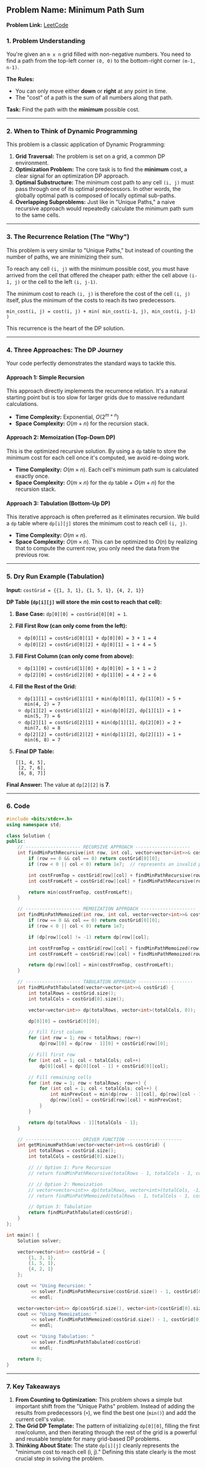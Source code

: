 ## **Problem Name:** Minimum Path Sum

**Problem Link:** [LeetCode](https://leetcode.com/problems/minimum-path-sum/)

### **1. Problem Understanding**

You're given an `m x n` grid filled with non-negative numbers. You need to find a path from the top-left corner `(0, 0)` to the bottom-right corner `(m-1, n-1)`.

**The Rules:**

  * You can only move either **down** or **right** at any point in time.
  * The "cost" of a path is the sum of all numbers along that path.

**Task:**
Find the path with the **minimum** possible cost.

-----

### **2. When to Think of Dynamic Programming**

This problem is a classic application of Dynamic Programming:

1.  **Grid Traversal:** The problem is set on a grid, a common DP environment.
2.  **Optimization Problem:** The core task is to find the **minimum** cost, a clear signal for an optimization DP approach.
3.  **Optimal Substructure:** The minimum cost path to any cell `(i, j)` must pass through one of its optimal predecessors. In other words, the globally optimal path is composed of locally optimal sub-paths.
4.  **Overlapping Subproblems:** Just like in "Unique Paths," a naive recursive approach would repeatedly calculate the minimum path sum to the same cells.

-----

### **3. The Recurrence Relation (The "Why")**

This problem is very similar to "Unique Paths," but instead of counting the number of paths, we are minimizing their sum.

To reach any cell `(i, j)` with the minimum possible cost, you must have arrived from the cell that offered the cheaper path: either the cell above `(i-1, j)` or the cell to the left `(i, j-1)`.

The minimum cost to reach `(i, j)` is therefore the cost of the cell `(i, j)` itself, plus the minimum of the costs to reach its two predecessors.

`min_cost(i, j) = cost(i, j) + min( min_cost(i-1, j), min_cost(i, j-1) )`

This recurrence is the heart of the DP solution.

-----

### **4. Three Approaches: The DP Journey**

Your code perfectly demonstrates the standard ways to tackle this.

#### **Approach 1: Simple Recursion**

This approach directly implements the recurrence relation. It's a natural starting point but is too slow for larger grids due to massive redundant calculations.

  * **Time Complexity:** Exponential, $O(2^{m+n})$
  * **Space Complexity:** $O(m+n)$ for the recursion stack.

#### **Approach 2: Memoization (Top-Down DP)**

This is the optimized recursive solution. By using a `dp` table to store the minimum cost for each cell once it's computed, we avoid re-doing work.

  * **Time Complexity:** $O(m \times n)$. Each cell's minimum path sum is calculated exactly once.
  * **Space Complexity:** $O(m \times n)$ for the `dp` table + $O(m+n)$ for the recursion stack.

#### **Approach 3: Tabulation (Bottom-Up DP)**

This iterative approach is often preferred as it eliminates recursion. We build a `dp` table where `dp[i][j]` stores the minimum cost to reach cell `(i, j)`.

  * **Time Complexity:** $O(m \times n)$.
  * **Space Complexity:** $O(m \times n)$. This can be optimized to $O(n)$ by realizing that to compute the current row, you only need the data from the previous row.

-----

### **5. Dry Run Example (Tabulation)**

**Input:** `costGrid = {{1, 3, 1}, {1, 5, 1}, {4, 2, 1}}`

**DP Table (`dp[i][j]` will store the min cost to reach that cell):**

1.  **Base Case:** `dp[0][0] = costGrid[0][0] = 1`.

2.  **Fill First Row (can only come from the left):**

      * `dp[0][1] = costGrid[0][1] + dp[0][0] = 3 + 1 = 4`
      * `dp[0][2] = costGrid[0][2] + dp[0][1] = 1 + 4 = 5`

3.  **Fill First Column (can only come from above):**

      * `dp[1][0] = costGrid[1][0] + dp[0][0] = 1 + 1 = 2`
      * `dp[2][0] = costGrid[2][0] + dp[1][0] = 4 + 2 = 6`

4.  **Fill the Rest of the Grid:**

      * `dp[1][1] = costGrid[1][1] + min(dp[0][1], dp[1][0]) = 5 + min(4, 2) = 7`
      * `dp[1][2] = costGrid[1][2] + min(dp[0][2], dp[1][1]) = 1 + min(5, 7) = 6`
      * `dp[2][1] = costGrid[2][1] + min(dp[1][1], dp[2][0]) = 2 + min(7, 6) = 8`
      * `dp[2][2] = costGrid[2][2] + min(dp[1][2], dp[2][1]) = 1 + min(6, 8) = 7`

5.  **Final DP Table:**

    ```
    [[1, 4, 5],
     [2, 7, 6],
     [6, 8, 7]]
    ```

 **Final Answer:** The value at `dp[2][2]` is **7**.

-----

### **6. Code**
```cpp
#include <bits/stdc++.h>
using namespace std;

class Solution {
public:
    // -------------------- RECURSIVE APPROACH --------------------
    int findMinPathRecursive(int row, int col, vector<vector<int>>& costGrid) {
        if (row == 0 && col == 0) return costGrid[0][0];
        if (row < 0 || col < 0) return 1e7;  // represents an invalid path

        int costFromTop = costGrid[row][col] + findMinPathRecursive(row - 1, col, costGrid);
        int costFromLeft = costGrid[row][col] + findMinPathRecursive(row, col - 1, costGrid);

        return min(costFromTop, costFromLeft);
    }

    // -------------------- MEMOIZATION APPROACH --------------------
    int findMinPathMemoized(int row, int col, vector<vector<int>>& costGrid, vector<vector<int>>& dp) {
        if (row == 0 && col == 0) return costGrid[0][0];
        if (row < 0 || col < 0) return 1e7;

        if (dp[row][col] != -1) return dp[row][col];

        int costFromTop = costGrid[row][col] + findMinPathMemoized(row - 1, col, costGrid, dp);
        int costFromLeft = costGrid[row][col] + findMinPathMemoized(row, col - 1, costGrid, dp);

        return dp[row][col] = min(costFromTop, costFromLeft);
    }

    // -------------------- TABULATION APPROACH --------------------
    int findMinPathTabulated(vector<vector<int>>& costGrid) {
        int totalRows = costGrid.size();
        int totalCols = costGrid[0].size();

        vector<vector<int>> dp(totalRows, vector<int>(totalCols, 0));

        dp[0][0] = costGrid[0][0];

        // Fill first column
        for (int row = 1; row < totalRows; row++)
            dp[row][0] = dp[row - 1][0] + costGrid[row][0];

        // Fill first row
        for (int col = 1; col < totalCols; col++)
            dp[0][col] = dp[0][col - 1] + costGrid[0][col];

        // Fill remaining cells
        for (int row = 1; row < totalRows; row++) {
            for (int col = 1; col < totalCols; col++) {
                int minPrevCost = min(dp[row - 1][col], dp[row][col - 1]);
                dp[row][col] = costGrid[row][col] + minPrevCost;
            }
        }

        return dp[totalRows - 1][totalCols - 1];
    }

    // -------------------- DRIVER FUNCTION --------------------
    int getMinimumPathSum(vector<vector<int>>& costGrid) {
        int totalRows = costGrid.size();
        int totalCols = costGrid[0].size();

        // // Option 1: Pure Recursion
        // return findMinPathRecursive(totalRows - 1, totalCols - 1, costGrid);

        // // Option 2: Memoization
        // vector<vector<int>> dp(totalRows, vector<int>(totalCols, -1));
        // return findMinPathMemoized(totalRows - 1, totalCols - 1, costGrid, dp);

        // Option 3: Tabulation
        return findMinPathTabulated(costGrid);
    }
};

int main() {
    Solution solver;

    vector<vector<int>> costGrid = {
        {1, 3, 1},
        {1, 5, 1},
        {4, 2, 1}
    };

    cout << "Using Recursion: "
         << solver.findMinPathRecursive(costGrid.size() - 1, costGrid[0].size() - 1, costGrid)
         << endl;

    vector<vector<int>> dp(costGrid.size(), vector<int>(costGrid[0].size(), -1));
    cout << "Using Memoization: "
         << solver.findMinPathMemoized(costGrid.size() - 1, costGrid[0].size() - 1, costGrid, dp)
         << endl;

    cout << "Using Tabulation: "
         << solver.findMinPathTabulated(costGrid)
         << endl;

    return 0;
}

```
-----
### **7. Key Takeaways**

1.  **From Counting to Optimization:** This problem shows a simple but important shift from the "Unique Paths" problem. Instead of adding the results from predecessors (`+`), we find the best one (`min()`) and add the current cell's value.
2.  **The Grid DP Template:** The pattern of initializing `dp[0][0]`, filling the first row/column, and then iterating through the rest of the grid is a powerful and reusable template for many grid-based DP problems.
3.  **Thinking About State:** The state `dp[i][j]` cleanly represents the "minimum cost to reach cell (i, j)." Defining this state clearly is the most crucial step in solving the problem.
